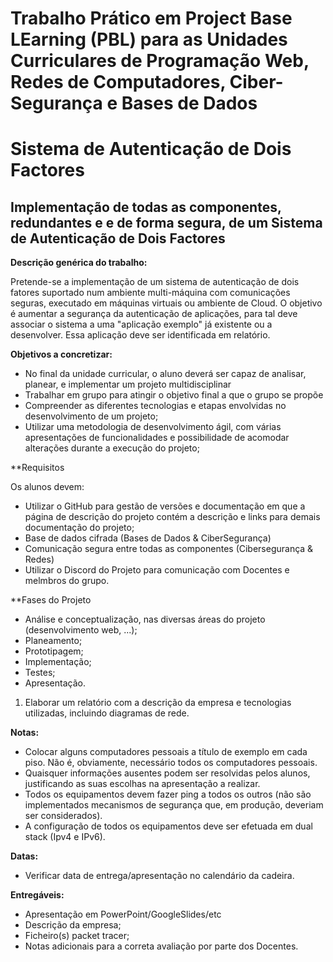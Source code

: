 # Trabalho Prático em Project Base LEarning (PBL) para as Unidades Curriculares de Programação Web, Redes de Computadores, Ciber-Segurança e Bases de Dados

# Sistema de Autenticação de Dois Factores 

## Implementação de todas as componentes, redundantes e e de forma segura, de um Sistema de Autenticação de Dois Factores

**Descrição genérica do trabalho:**

Pretende-se a implementação de um sistema de autenticação de dois fatores suportado num ambiente multi-máquina com comunicações seguras, executado em máquinas virtuais ou ambiente de Cloud.
O objetivo é aumentar a segurança da autenticação de aplicações, para tal deve associar o sistema a uma "aplicação exemplo" já existente ou a desenvolver. Essa aplicação deve ser identificada em relatório.

**Objetivos a concretizar:**

- No final da unidade curricular, o aluno deverá ser capaz de analisar, planear, e implementar um projeto multidisciplinar
- Trabalhar em grupo para atingir o objetivo final a que o grupo se propõe
- Compreender as diferentes tecnologias e etapas envolvidas no desenvolvimento de um projeto;
- Utilizar uma metodologia de desenvolvimento ágil, com várias apresentações de funcionalidades e possibilidade de acomodar alterações durante a execução do projeto;

**Requisitos

Os alunos devem:
- Utilizar o GitHub para gestão de versões e documentação em que a página de descrição do projeto contém a descrição e links para demais documentação do projeto;
- Base de dados cifrada (Bases de Dados & CiberSegurança)
- Comunicação segura entre todas as componentes (Cibersegurança & Redes)
- Utilizar o Discord do Projeto para comunicação com Docentes e melmbros do grupo.

**Fases do Projeto
- Análise e conceptualização, nas diversas áreas do projeto (desenvolvimento web, ...);
- Planeamento;
- Prototipagem;
- Implementação;
- Testes;
- Apresentação.





1.	Elaborar um relatório com a descrição da empresa e tecnologias utilizadas, incluindo diagramas de rede.




**Notas:**
- Colocar alguns computadores pessoais a título de exemplo em cada piso. Não é, obviamente, necessário todos os computadores pessoais.
- Quaisquer informações ausentes podem ser resolvidas pelos alunos, justificando as suas escolhas na apresentação a realizar.
- Todos os equipamentos devem fazer ping a todos os outros (não são implementados mecanismos de segurança que, em produção, deveriam ser considerados).
- A configuração de todos os equipamentos deve ser efetuada em dual stack (Ipv4 e IPv6).

**Datas:**
- Verificar data de entrega/apresentação no calendário da cadeira.

**Entregáveis:**
- Apresentação em PowerPoint/GoogleSlides/etc
- Descrição da empresa;
- Ficheiro(s) packet tracer;
- Notas adicionais para a correta avaliação por parte dos Docentes.

